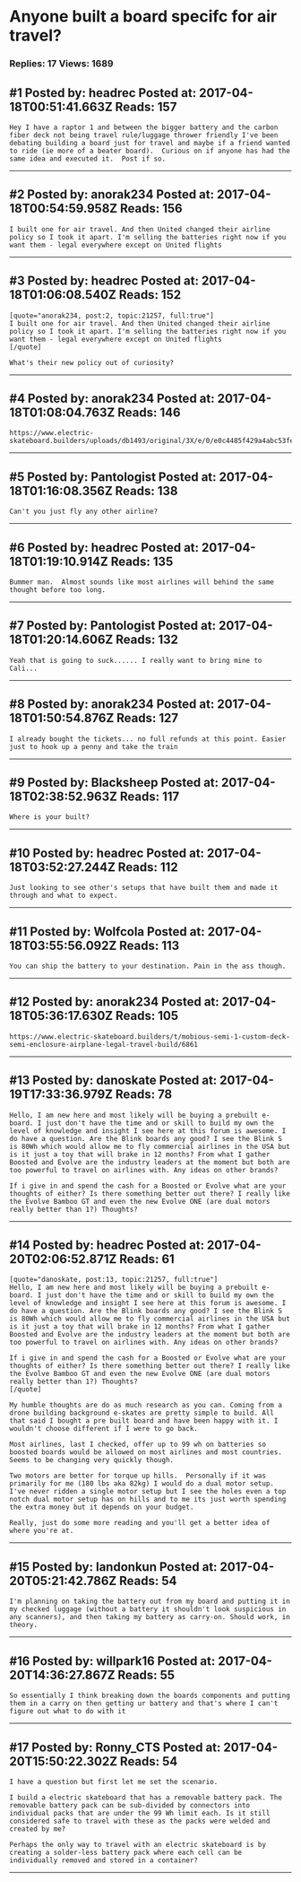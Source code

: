 # Anyone built a board specifc for air travel?

### Replies: 17 Views: 1689

## \#1 Posted by: headrec Posted at: 2017-04-18T00:51:41.663Z Reads: 157

```
Hey I have a raptor 1 and between the bigger battery and the carbon fiber deck not being travel rule/luggage thrower friendly I've been debating building a board just for travel and maybe if a friend wanted to ride (ie more of a beater board).  Curious on if anyone has had the same idea and executed it.  Post if so.
```

---
## \#2 Posted by: anorak234 Posted at: 2017-04-18T00:54:59.958Z Reads: 156

```
I built one for air travel. And then United changed their airline policy so I took it apart. I'm selling the batteries right now if you want them - legal everywhere except on United flights
```

---
## \#3 Posted by: headrec Posted at: 2017-04-18T01:06:08.540Z Reads: 152

```
[quote="anorak234, post:2, topic:21257, full:true"]
I built one for air travel. And then United changed their airline policy so I took it apart. I'm selling the batteries right now if you want them - legal everywhere except on United flights
[/quote]

What's their new policy out of curiosity?
```

---
## \#4 Posted by: anorak234 Posted at: 2017-04-18T01:08:04.763Z Reads: 146

```
https://www.electric-skateboard.builders/uploads/db1493/original/3X/e/0/e0c4485f429a4abc53fea3c0729aa53295ae8b33.PNG
```

---
## \#5 Posted by: Pantologist Posted at: 2017-04-18T01:16:08.356Z Reads: 138

```
Can't you just fly any other airline?
```

---
## \#6 Posted by: headrec Posted at: 2017-04-18T01:19:10.914Z Reads: 135

```
Bummer man.  Almost sounds like most airlines will behind the same thought before too long.
```

---
## \#7 Posted by: Pantologist Posted at: 2017-04-18T01:20:14.606Z Reads: 132

```
Yeah that is going to suck...... I really want to bring mine to Cali...
```

---
## \#8 Posted by: anorak234 Posted at: 2017-04-18T01:50:54.876Z Reads: 127

```
I already bought the tickets... no full refunds at this point. Easier just to hook up a penny and take the train
```

---
## \#9 Posted by: Blacksheep Posted at: 2017-04-18T02:38:52.963Z Reads: 117

```
Where is your built?
```

---
## \#10 Posted by: headrec Posted at: 2017-04-18T03:52:27.244Z Reads: 112

```
Just looking to see other's setups that have built them and made it through and what to expect.
```

---
## \#11 Posted by: Wolfcola Posted at: 2017-04-18T03:55:56.092Z Reads: 113

```
You can ship the battery to your destination. Pain in the ass though.
```

---
## \#12 Posted by: anorak234 Posted at: 2017-04-18T05:36:17.630Z Reads: 105

```
https://www.electric-skateboard.builders/t/mobious-semi-1-custom-deck-semi-enclosure-airplane-legal-travel-build/6861
```

---
## \#13 Posted by: danoskate Posted at: 2017-04-19T17:33:36.979Z Reads: 78

```
Hello, I am new here and most likely will be buying a prebuilt e-board. I just don't have the time and or skill to build my own the level of knowledge and insight I see here at this forum is awesome. I do have a question. Are the Blink boards any good? I see the Blink S is 80Wh which would allow me to fly commercial airlines in the USA but is it just a toy that will brake in 12 months? From what I gather Boosted and Evolve are the industry leaders at the moment but both are too powerful to travel on airlines with. Any ideas on other brands? 

If i give in and spend the cash for a Boosted or Evolve what are your thoughts of either? Is there something better out there? I really like the Evolve Bamboo GT and even the new Evolve ONE (are dual motors really better than 1?) Thoughts?
```

---
## \#14 Posted by: headrec Posted at: 2017-04-20T02:06:52.871Z Reads: 61

```
[quote="danoskate, post:13, topic:21257, full:true"]
Hello, I am new here and most likely will be buying a prebuilt e-board. I just don't have the time and or skill to build my own the level of knowledge and insight I see here at this forum is awesome. I do have a question. Are the Blink boards any good? I see the Blink S is 80Wh which would allow me to fly commercial airlines in the USA but is it just a toy that will brake in 12 months? From what I gather Boosted and Evolve are the industry leaders at the moment but both are too powerful to travel on airlines with. Any ideas on other brands? 

If i give in and spend the cash for a Boosted or Evolve what are your thoughts of either? Is there something better out there? I really like the Evolve Bamboo GT and even the new Evolve ONE (are dual motors really better than 1?) Thoughts?
[/quote]

My humble thoughts are do as much research as you can. Coming from a drone building background e-skates are pretty simple to build. All that said I bought a pre built board and have been happy with it. I wouldn't choose different if I were to go back.  

Most airlines, last I checked, offer up to 99 wh on batteries so boosted boards would be allowed on most airlines and most countries.  Seems to be changing very quickly though.

Two motors are better for torque up hills.  Personally if it was primarily for me (180 lbs aka 82kg) I would do a dual motor setup. I've never ridden a single motor setup but I see the holes even a top notch dual motor setup has on hills and to me its just worth spending the extra money but it depends on your budget.

Really, just do some more reading and you'll get a better idea of where you're at.
```

---
## \#15 Posted by: landonkun Posted at: 2017-04-20T05:21:42.786Z Reads: 54

```
I'm planning on taking the battery out from my board and putting it in my checked luggage (without a battery it shouldn't look suspicious in any scanners), and then taking my battery as carry-on. Should work, in theory.
```

---
## \#16 Posted by: willpark16 Posted at: 2017-04-20T14:36:27.867Z Reads: 55

```
So essentially I think breaking down the boards components and putting them in a carry on then getting ur battery and that's where I can't figure out what to do with it
```

---
## \#17 Posted by: Ronny_CTS Posted at: 2017-04-20T15:50:22.302Z Reads: 54

```
I have a question but first let me set the scenario. 

I build a electric skateboard that has a removable battery pack. The removable battery pack can be sub-divided by connectors into individual packs that are under the 99 Wh limit each. Is it still considered safe to travel with these as the packs were welded and created by me? 

Perhaps the only way to travel with an electric skateboard is by creating a solder-less battery pack where each cell can be individually removed and stored in a container?
```

---
